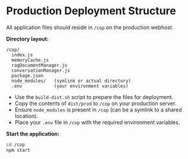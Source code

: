 # Production Deployment Structure

All application files should reside in `/cop` on the production webhost.

**Directory layout:**
```
/cop/
  index.js
  memoryCache.js
  ragDocumentManager.js
  conversationManager.js
  package.json
  node_modules/   (symlink or actual directory)
  .env            (your environment variables)
```

- Use the `build-dist.sh` script to prepare the files for deployment.
- Copy the contents of `dist/prod` to `/cop` on your production server.
- Ensure `node_modules` is present in `/cop` (can be a symlink to a shared location).
- Place your `.env` file in `/cop` with the required environment variables.

**Start the application:**
```sh
cd /cop
npm start